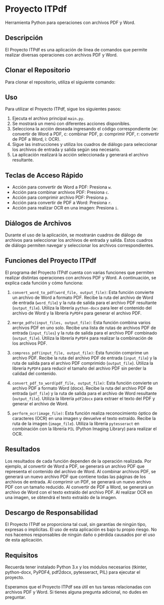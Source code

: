 # Proyecto ITPdf

Herramienta Python para operaciones con archivos PDF y Word.

## Descripción

El Proyecto ITPdf es una aplicación de línea de comandos que permite realizar diversas operaciones con archivos PDF y Word.

## Clonar el Repositorio

Para clonar el repositorio, utiliza el siguiente comando:



## Uso

Para utilizar el Proyecto ITPdf, sigue los siguientes pasos:

1. Ejecuta el archivo principal `main.py`.
2. Se mostrará un menú con diferentes acciones disponibles.
3. Selecciona la acción deseada ingresando el código correspondiente (w: convertir de Word a PDF, c: combinar PDF, p: comprimir PDF, r: convertir de PDF a Word, i: OCR).
4. Sigue las instrucciones y utiliza los cuadros de diálogo para seleccionar los archivos de entrada y salida según sea necesario.
5. La aplicación realizará la acción seleccionada y generará el archivo resultante.

## Teclas de Acceso Rápido

- Acción para convertir de Word a PDF: Presiona `w`.
- Acción para combinar archivos PDF: Presiona `c`.
- Acción para comprimir archivo PDF: Presiona `p`.
- Acción para convertir de PDF a Word: Presiona `r`.
- Acción para realizar OCR en una imagen: Presiona `i`.

## Diálogos de Archivos

Durante el uso de la aplicación, se mostrarán cuadros de diálogo de archivos para seleccionar los archivos de entrada y salida. Estos cuadros de diálogo permiten navegar y seleccionar los archivos correspondientes.

## Funciones del Proyecto ITPdf

El programa del Proyecto ITPdf cuenta con varias funciones que permiten realizar distintas operaciones con archivos PDF y Word. A continuación, se explica cada función y cómo funciona:

1. `convert_word_to_pdf(word_file, output_file)`: Esta función convierte un archivo de Word a formato PDF. Recibe la ruta del archivo de Word de entrada (`word_file`) y la ruta de salida para el archivo PDF resultante (`output_file`). Utiliza la librería `python-docx` para leer el contenido del archivo de Word y la librería `PyPDF4` para generar el archivo PDF.

2. `merge_pdfs(input_files, output_file)`: Esta función combina varios archivos PDF en uno solo. Recibe una lista de rutas de archivos PDF de entrada (`input_files`) y la ruta de salida para el archivo PDF combinado (`output_file`). Utiliza la librería `PyPDF4` para realizar la combinación de los archivos PDF.

3. `compress_pdf(input_file, output_file)`: Esta función comprime un archivo PDF. Recibe la ruta del archivo PDF de entrada (`input_file`) y la ruta de salida para el archivo PDF comprimido (`output_file`). Utiliza la librería `PyPDF4` para reducir el tamaño del archivo PDF sin perder la calidad del contenido.

4. `convert_pdf_to_word(pdf_file, output_file)`: Esta función convierte un archivo PDF a formato Word (docx). Recibe la ruta del archivo PDF de entrada (`pdf_file`) y la ruta de salida para el archivo de Word resultante (`output_file`). Utiliza la librería `pdf2docx` para extraer el texto del PDF y generar el archivo de Word.

5. `perform_ocr(image_file)`: Esta función realiza reconocimiento óptico de caracteres (OCR) en una imagen y devuelve el texto extraído. Recibe la ruta de la imagen (`image_file`). Utiliza la librería `pytesseract` en combinación con la librería `PIL` (Python Imaging Library) para realizar el OCR.

## Resultados

Los resultados de cada función dependen de la operación realizada. Por ejemplo, al convertir de Word a PDF, se generará un archivo PDF que representa el contenido del archivo de Word. Al combinar archivos PDF, se generará un nuevo archivo PDF que contiene todas las páginas de los archivos de entrada. Al comprimir un PDF, se generará un nuevo archivo PDF con un tamaño reducido. Al convertir de PDF a Word, se generará un archivo de Word con el texto extraído del archivo PDF. Al realizar OCR en una imagen, se obtendrá el texto extraído de la imagen.

## Descargo de Responsabilidad

El Proyecto ITPdf se proporciona tal cual, sin garantías de ningún tipo, expresas o implícitas. El uso de esta aplicación es bajo tu propio riesgo. No nos hacemos responsables de ningún daño o pérdida causados por el uso de esta aplicación.

## Requisitos

Recuerda tener instalado Python 3.x y los módulos necesarios (tkinter, python-docx, PyPDF4, pdf2docx, pytesseract, PIL) para ejecutar el proyecto.

Esperamos que el Proyecto ITPdf sea útil en tus tareas relacionadas con archivos PDF y Word. Si tienes alguna pregunta adicional, no dudes en preguntar.
